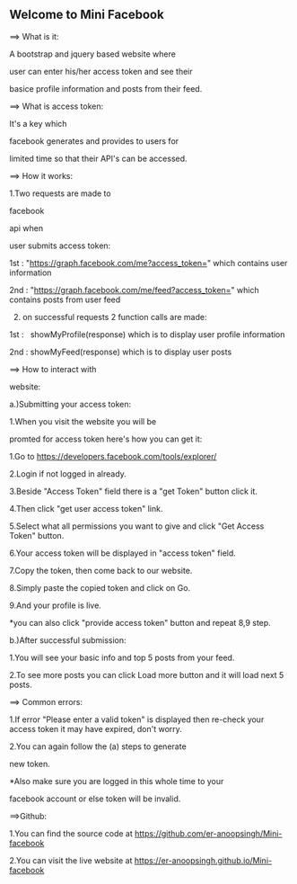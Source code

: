 ## Welcome to Mini Facebook 

==&gt; What is it:

A bootstrap and jquery based website where 

user can enter his/her access token and see their 

basice profile information and posts from their feed.

==&gt; What is access token:

It's a key which 

facebook generates and provides to users for 

limited time so that their API's can be accessed.

==&gt; How it works:

1.Two requests are made to 

facebook

api when 

user submits access token:

1st : "https://graph.facebook.com/me?access_token=" which contains user information

2nd : "https://graph.facebook.com/me/feed?access_token=" which contains posts from user feed

2. on successful requests 2 function calls are made:

1st :   showMyProfile(response) which is to display user profile information

2nd : showMyFeed(response) which is to display user posts

==&gt; How to interact with 

website:

a.)Submitting your access token:

1.When you visit the website you will be 

promted for access token here's how you can get it:

1.Go to https://developers.facebook.com/tools/explorer/

2.Login if not logged in already.

3.Beside "Access Token" field there is a "get Token" button click it.

4.Then click "get user access token" link.

5.Select what all permissions you want to give and click "Get Access Token" button.

6.Your access token will be displayed in "access token" field.

7.Copy the token, then come back to our website.

8.Simply paste the copied token and click on Go.

9.And your profile is live.

*you can also click "provide access token" button and repeat 8,9 step.

b.)After successful submission:

1.You will see your basic info and top 5 posts from your feed.

2.To see more posts you can click Load more button and it will load next 5 posts.

==&gt; Common errors:

1.If error "Please enter a valid token" is displayed then re-check your access token it may have expired, don't worry.

2.You can again follow the (a) steps to generate 

new token.

*Also make sure you are logged in this whole time to your 

facebook account or else token will be invalid.

==&gt;Github:

1.You can find the source code at https://github.com/er-anoopsingh/Mini-facebook

2.You can visit the live website at https://er-anoopsingh.github.io/Mini-facebook
